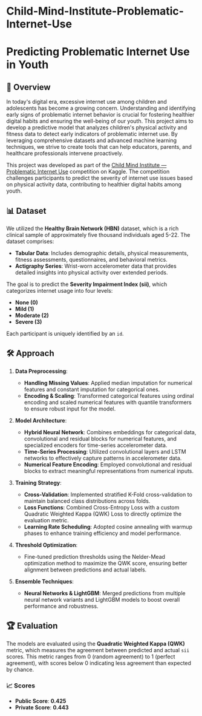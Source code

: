 # Child-Mind-Institute-Problematic-Internet-Use

# Predicting Problematic Internet Use in Youth

## 🌟 Overview

In today's digital era, excessive internet use among children and adolescents has become a growing concern. Understanding and identifying early signs of problematic internet behavior is crucial for fostering healthier digital habits and ensuring the well-being of our youth. This project aims to develop a predictive model that analyzes children's physical activity and fitness data to detect early indicators of problematic internet use. By leveraging comprehensive datasets and advanced machine learning techniques, we strive to create tools that can help educators, parents, and healthcare professionals intervene proactively.

This project was developed as part of the [Child Mind Institute — Problematic Internet Use](https://www.kaggle.com/competitions/child-mind-institute-problematic-internet-use/overview) competition on Kaggle. The competition challenges participants to predict the severity of internet use issues based on physical activity data, contributing to healthier digital habits among youth.


## 📊 Dataset

We utilized the **Healthy Brain Network (HBN)** dataset, which is a rich clinical sample of approximately five thousand individuals aged 5-22. The dataset comprises:

- **Tabular Data**: Includes demographic details, physical measurements, fitness assessments, questionnaires, and behavioral metrics.
- **Actigraphy Series**: Wrist-worn accelerometer data that provides detailed insights into physical activity over extended periods.

The goal is to predict the **Severity Impairment Index (sii)**, which categorizes internet usage into four levels:
- **None (0)**
- **Mild (1)**
- **Moderate (2)**
- **Severe (3)**

Each participant is uniquely identified by an `id`.

## 🛠️ Approach

1. **Data Preprocessing**:
   - **Handling Missing Values**: Applied median imputation for numerical features and constant imputation for categorical ones.
   - **Encoding & Scaling**: Transformed categorical features using ordinal encoding and scaled numerical features with quantile transformers to ensure robust input for the model.

2. **Model Architecture**:
   - **Hybrid Neural Network**: Combines embeddings for categorical data, convolutional and residual blocks for numerical features, and specialized encoders for time-series accelerometer data.
   - **Time-Series Processing**: Utilized convolutional layers and LSTM networks to effectively capture patterns in accelerometer data.
   - **Numerical Feature Encoding**: Employed convolutional and residual blocks to extract meaningful representations from numerical inputs.

3. **Training Strategy**:
   - **Cross-Validation**: Implemented stratified K-Fold cross-validation to maintain balanced class distributions across folds.
   - **Loss Functions**: Combined Cross-Entropy Loss with a custom Quadratic Weighted Kappa (QWK) Loss to directly optimize the evaluation metric.
   - **Learning Rate Scheduling**: Adopted cosine annealing with warmup phases to enhance training efficiency and model performance.

4. **Threshold Optimization**:
   - Fine-tuned prediction thresholds using the Nelder-Mead optimization method to maximize the QWK score, ensuring better alignment between predictions and actual labels.

5. **Ensemble Techniques**:
   - **Neural Networks & LightGBM**: Merged predictions from multiple neural network variants and LightGBM models to boost overall performance and robustness.

## 🏆 Evaluation

The models are evaluated using the **Quadratic Weighted Kappa (QWK)** metric, which measures the agreement between predicted and actual `sii` scores. This metric ranges from 0 (random agreement) to 1 (perfect agreement), with scores below 0 indicating less agreement than expected by chance.

### 📈 Scores

- **Public Score**: **0.425**
- **Private Score**: **0.443**

